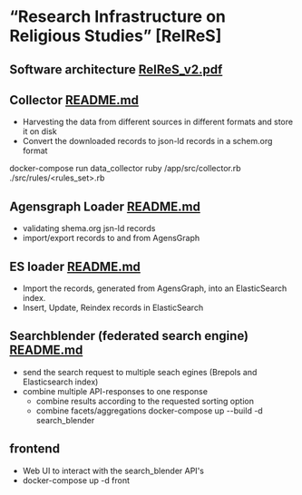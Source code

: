 # “Research Infrastructure on Religious Studies” [ReIReS]

## Software architecture [ReIReS_v2.pdf](https://github.com/libis/reires/edit/master/documentation/ReIReS_v2.pdf)

## Collector [README.md](https://github.com/libis/reires/edit/master/collector)

- Harvesting the data from different sources in different formats and store it on disk
- Convert the downloaded records to json-ld records in a schem.org format

docker-compose run data_collector ruby /app/src/collector.rb ./src/rules/<rules_set>.rb

## Agensgraph Loader [README.md](https://github.com/libis/reires/edit/master/agensgraph_loader)

- validating shema.org jsn-ld records
- import/export records to and from AgensGraph

## ES loader [README.md](https://github.com/libis/reires/edit/master/es_loader)
- Import the records, generated from AgensGraph, into an ElasticSearch index.
- Insert, Update, Reindex records in ElasticSearch

## Searchblender (federated search engine) [README.md](https://github.com/libis/reires/edit/master/search_blender)
- send the search request to multiple seach egines (Brepols and Elasticsearch index)
- combine multiple API-responses to one response
    - combine results according to the requested sorting option
    - combine facets/aggregations
docker-compose up --build -d search_blender    

## frontend
- Web UI to interact with the search_blender API's
- docker-compose up -d front
